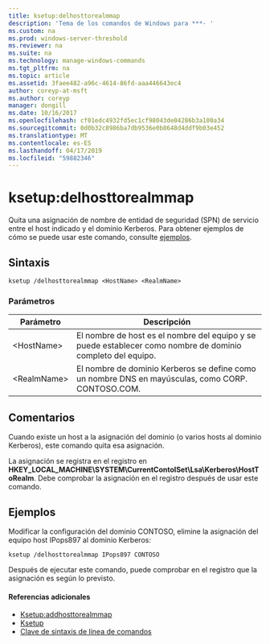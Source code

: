 ```yaml
---
title: ksetup:delhosttorealmmap
description: 'Tema de los comandos de Windows para ***- '
ms.custom: na
ms.prod: windows-server-threshold
ms.reviewer: na
ms.suite: na
ms.technology: manage-windows-commands
ms.tgt_pltfrm: na
ms.topic: article
ms.assetid: 3faee482-a96c-4614-86fd-aaa446643ec4
author: coreyp-at-msft
ms.author: coreyp
manager: dongill
ms.date: 10/16/2017
ms.openlocfilehash: cf01edc4932fd5ec1cf98043de04286b3a100a34
ms.sourcegitcommit: 0d0b32c8986ba7db9536e0b8648d4ddf9b03e452
ms.translationtype: MT
ms.contentlocale: es-ES
ms.lasthandoff: 04/17/2019
ms.locfileid: "59882346"
---
```

# <a name="ksetupdelhosttorealmmap"></a>ksetup:delhosttorealmmap



Quita una asignación de nombre de entidad de seguridad (SPN) de servicio entre el host indicado y el dominio Kerberos. Para obtener ejemplos de cómo se puede usar este comando, consulte [ejemplos](#BKMK_Examples).

## <a name="syntax"></a>Sintaxis

```
ksetup /delhosttorealmmap <HostName> <RealmName>
```

### <a name="parameters"></a>Parámetros

|Parámetro|Descripción|
|---------|-----------|
|\<HostName>|El nombre de host es el nombre del equipo y se puede establecer como nombre de dominio completo del equipo.|
|\<RealmName>|El nombre de dominio Kerberos se define como un nombre DNS en mayúsculas, como CORP. CONTOSO.COM.|

## <a name="remarks"></a>Comentarios

Cuando existe un host a la asignación del dominio (o varios hosts al dominio Kerberos), este comando quita esa asignación.

La asignación se registra en el registro en **HKEY_LOCAL_MACHINE\SYSTEM\CurrentContolSet\Lsa\Kerberos\HostToRealm**. Debe comprobar la asignación en el registro después de usar este comando.

## <a name="BKMK_Examples"></a>Ejemplos

Modificar la configuración del dominio CONTOSO, elimine la asignación del equipo host IPops897 al dominio Kerberos:
```
ksetup /delhosttorealmmap IPops897 CONTOSO
```
Después de ejecutar este comando, puede comprobar en el registro que la asignación es según lo previsto.

#### <a name="additional-references"></a>Referencias adicionales

-   [Ksetup:addhosttorealmmap](ksetup-addhosttorealmmap.md)
-   [Ksetup](ksetup.md)
-   [Clave de sintaxis de línea de comandos](command-line-syntax-key.md)